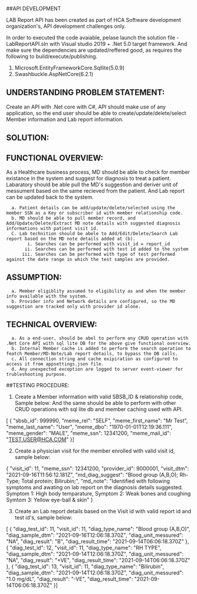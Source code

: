 ##API DEVELOPMENT

LAB Report API has been created as part of HCA Software development organization's, API development challenges only.

In order to executed the code avaiable, pelase launch the solution file - LabReportAPI.sln with Visual studio 2019 + .Net 5.0 target framework.
And make sure the dependencies are updated/reffered good, as requires the following to build/execute/publishing.

   1. Microsoft.EntityFrameworkCore.Sqllite(5.0.9)
   2. Swashbuckle.AspNetCore(6.2.1)

## UNDERSTANDING PROBLEM STATEMENT:

   Create an API with .Net core with C#, API should make use of any application, so the end user should be able to create/update/delete/select Member information and Lab report information.

## SOLUTION:

   ## FUNCTIONAL OVERVIEW:

   As a Healthcare business process, MD should be able to check for member existance in the system and suggest for diagnosis to treat a patient.
   Labaratory should be able pull the MD's suggestion and deriver unit of messument based on the same recieved from the patient. And Lab report can be updated back to the system.

      a. Patient details can be add/update/delete/selected using the member SSN as a Key or subscriber id with member relationship code.
      b. MD should be able to pull member record, and Add/Update/Delete/Extract MD note details with suggested diagnosis informations with patient visit id.
      C. Lab technition should be abele to Add/Edit/Delete/Search Lab report based on the MD note details added at (b).
            i. Searches can be performed with visit_id = report_id
           ii. Searches can be performed with test id added to the system
          iii. Searches can be performed with type of test performed against the date range in which the test samples are provided.

   ## ASSUMPTION:
      a. Member eligiblity assumed to eligibility as and when the member info available with the system.
      b. Provider info and Network details are configured, so the MD suggestion are tracked only with provider id alone.

   ## TECHNICAL OVERVIEW:

      a. As a end-user, should be abel to perform any CRUD operation with .Net Core API with sql lite DB for the above give functional overview.
      b. Internal Member cache is added to perform the search operation to featch Member/MD-Note/Lab report details, to bypass the DB calls.
      c. All connection string and cache exipiration as configured to access it from appsettings.json file.
      d. Any unexpected exception are logged to server event-viewer for trubleshooting purpose.


##TESTING PROCEDURE:

1. Create a Member information with valid SBSB_ID & relationship code, Sample below: And the same should be able to perform with other CRUD operations with sql lite db and member caching used with API.

[
  {
    "sbsb_id": 999990,
    "meme_rel": "SELF",
    "meme_first_name": "Mr Test",
    "meme_last_name": "User",
    "meme_dbo": "1970-01-01T12:19:36.111",
    "meme_gender": "MALE",
    "meme_ssn": 12341200,
    "meme_mail_id": "TEST.USER@HCA.COM"
  }]

2. Create a physician visit for the member enrolled with valid visit id, sample below:

{
  "visit_id": 11,
  "meme_ssn": 12341200,
  "provider_id": 9000001,
  "visit_dtm": "2021-09-16T11:56:12.181Z",
  "md_diag_suggest": "Blood group (A,B,O); Rh-Type; Total protein; Bilirubin;",
  "md_note": "Identified with following symptoms and awating on lab report on the diagnosis details suggested. Symptom 1: High body temparature, Symptom 2: Weak bones and coughing Symtom 3: Yellow eye-ball & skin"
}

3. Create an Lab report details based on the Visit id with valid report id and test id's, sample below:

[ {
    "diag_test_id": 11,
    "visit_id": 11,
    "diag_type_name": "Blood group (A,B,O)",
    "diag_sample_dtm": "2021-09-16T12:06:18.370Z",
    "diag_unit_messured": "NA",
    "diag_result": "B",
    "diag_result_time": "2021-09-14T06:06:18.370Z"
  },
  {
    "diag_test_id": 12,
    "visit_id": 11,
    "diag_type_name": "RH TYPE",
    "diag_sample_dtm": "2021-09-14T12:06:18.370Z",
    "diag_unit_messured": "NA",
    "diag_result": "+VE",
    "diag_result_time": "2021-09-14T06:06:18.370Z"
  },
  {
    "diag_test_id": 13,
    "visit_id": 11,
    "diag_type_name": "Bilirubin",
    "diag_sample_dtm": "2021-09-14T12:06:18.370Z",
    "diag_unit_messured": "1.0 mg/dL",
    "diag_result": "-VE",
    "diag_result_time": "2021-09-14T06:06:18.370Z"
  }]
